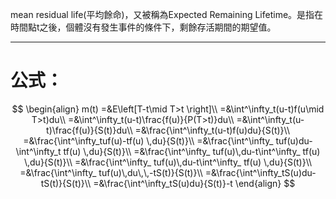 mean residual life(平均餘命)，又被稱為Expected Remaining Lifetime。是指在時間點t之後，個體沒有發生事件的條件下，剩餘存活期間的期望值。
- - -
# 公式：
$$
\begin{align}
m(t)
=&E\left[T-t\mid T>t \right]\\
=&\int^\infty_t(u-t)f(u\mid T>t)du\\
=&\int^\infty_t(u-t)\frac{f(u)}{P(T>t)}du\\
=&\int^\infty_t(u-t)\frac{f(u)}{S(t)}du\\
=&\frac{\int^\infty_t(u-t)f(u)du}{S(t)}\\
=&\frac{\int^\infty_tuf(u)-tf(u) \,du}{S(t)}\\
=&\frac{\int^\infty_ tuf(u)du-\int^\infty_t tf(u) \,du}{S(t)}\\
=&\frac{\int^\infty_ tuf(u)\,du-t\int^\infty_ tf(u) \,du}{S(t)}\\
=&\frac{\int^\infty_ tuf(u)\,du-t\int^\infty_ tf(u) \,du}{S(t)}\\
=&\frac{\int^\infty_ tuf(u)\,du\,\,-tS(t)}{S(t)}\\
=&\frac{\int^\infty_tS(u)du-tS(t)}{S(t)}\\
=&\frac{\int^\infty_tS(u)du}{S(t)}-t
\end{align}
$$